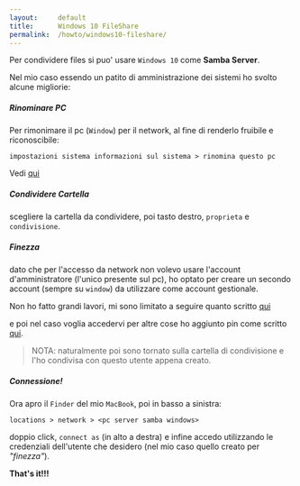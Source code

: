 ```yaml
---
layout:     default
title:      Windows 10 FileShare
permalink:  /howto/windows10-fileshare/
---
```


Per condividere files si puo' usare `Windows 10` come **Samba Server**.

Nel mio caso essendo un patito di amministrazione dei sistemi ho svolto alcune migliorie:


##### Rinominare PC

Per rimonimare il pc (`Window`) per il network, al fine di renderlo fruibile e riconoscibile:

````
impostazioni sistema informazioni sul sistema > rinomina questo pc
````


Vedi [qui](https://www.cnet.com/how-to/how-to-change-your-computers-name-in-windows-10/)


##### Condividere Cartella

scegliere la cartella da condividere, poi tasto destro, `proprieta` e `condivisione`.



##### Finezza

dato che per l'accesso da network non volevo usare l'account d'amministratore (l'unico presente sul pc),
ho optato per creare un secondo account (sempre su `window`) da utilizzare come account gestionale.

Non ho fatto grandi lavori, mi sono limitato a seguire quanto scritto [qui](https://support.microsoft.com/it-it/help/4026923/windows-10-create-a-local-user-or-administrator-account)

e poi nel caso voglia accedervi per altre cose ho aggiunto pin come scritto [qui](https://www.howtogeek.com/232557/how-to-add-a-pin-to-your-account-in-windows-10/).

> NOTA: naturalmente poi sono tornato sulla cartella di condivisione e l'ho condivisa con questo utente appena creato.


##### Connessione!

Ora apro il `Finder` del mio `MacBook`, poi in basso a sinistra:

````
locations > network > <pc server samba windows>
````

doppio click, `connect as` (in alto a destra) e infine accedo utilizzando le credenziali dell'utente che desidero (nel mio caso quello creato per _"finezza"_).


**That's it!!!**